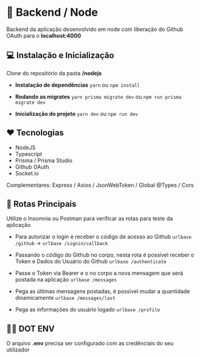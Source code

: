 # 🎲 Backend / Node

Backend da aplicação desenvolvido em node com liberação do Github OAuth para o **localhost:4000**

## 💻 Instalação e Inicialização

Clone do repositório da pasta **/nodejs**

- **Instalação de dependências**
  `yarn` ou `npm install`

- **Rodando as migrates**
  `yarn prisma migrate dev` ou `npm run prisma migrate dev`

- **Inicialização do projeto**
  `yarn dev` ou `npm run dev`

## ❤ Tecnologias

- NodeJS
- Typescript
- Prisma / Prisma Studio
- Github OAuth
- Socket.io

Complementares: Express / Axios / JsonWebToken / Global @Types / Cors

## 🚛 Rotas Principais

Utilize o Insomnia ou Postman para verificar as rotas para teste da aplicação

- Para autorizar o login e receber o código de acesso ao Github
  `urlbase /github` -> `urlbase /signin/callback`

- Passando o código do Github no corpo, nesta rota é possível receber o Token e Dados do Usuário do Github
  `urlbase /authenticate`

- Passe o Token via Bearer e o no corpo a nova mensagem que será postada na aplicação
  `urlbase /messages`

- Pega as últimas mensagens postadas, é possível mudar a quantidade dinamicamente
  `urlbase /messages/last`

- Pega as informações do usuário logado
  `urlbase /profile`

## 👨‍💻 DOT ENV

O arquivo **.env** precisa ser configurado com as credênciais do seu utilizador
